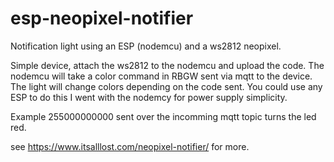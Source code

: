 # esp-neopixel-notifier
Notification light using an ESP (nodemcu) and a ws2812 neopixel.


Simple device, attach the ws2812 to the nodemcu and upload the code. The nodemcu will take a color command in RBGW sent via mqtt to the device. The light will change colors depending on the code sent. You could use any ESP to do this I went with the nodemcy for power supply simplicity.

Example 255000000000 sent over the incomming mqtt topic turns the led red.

see https://www.itsalllost.com/neopixel-notifier/ for more.
